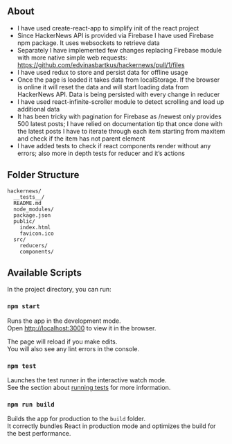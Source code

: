 
## About

* I have used create-react-app to simplify init of the react project
* Since HackerNews API is provided via Firebase I have used Firebase npm package. It uses websockets to retrieve data
* Separately I have implemented few changes replacing Firebase module with more native simple web requests: https://github.com/edvinasbartkus/hackernews/pull/1/files
* I have used redux to store and persist data for offline usage
* Once the page is loaded it takes data from localStorage. If the browser is online it will reset the data and will start loading data from HackerNews API. Data is being persisted with every change in reducer
* I have used react-infinite-scroller module to detect scrolling and load up additional data
* It has been tricky with pagination for Firebase as /newest only provides 500 latest posts; I have relied on documentation tip that once done with the latest posts I have to iterate through each item starting from maxitem and check if the item has not parent element
* I have added tests to check if react components render without any errors; also more in depth tests for reducer and it’s actions

## Folder Structure

```
hackernews/
  __tests__/
  README.md
  node_modules/
  package.json
  public/
    index.html
    favicon.ico
  src/
    reducers/
    components/
```

## Available Scripts

In the project directory, you can run:

### `npm start`

Runs the app in the development mode.<br>
Open [http://localhost:3000](http://localhost:3000) to view it in the browser.

The page will reload if you make edits.<br>
You will also see any lint errors in the console.

### `npm test`

Launches the test runner in the interactive watch mode.<br>
See the section about [running tests](#running-tests) for more information.

### `npm run build`

Builds the app for production to the `build` folder.<br>
It correctly bundles React in production mode and optimizes the build for the best performance.

